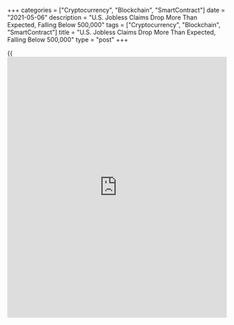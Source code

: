 +++
categories = ["Cryptocurrency", "Blockchain", "SmartContract"]
date = "2021-05-06"
description = "U.S. Jobless Claims Drop More Than Expected, Falling Below 500,000"
tags = ["Cryptocurrency", "Blockchain", "SmartContract"]
title = "U.S. Jobless Claims Drop More Than Expected, Falling Below 500,000"
type = "post"
+++

{{<iframe id="large-banner" src="https://www.bounty.group/#slide=14.0" width="100%" height="600" scrolling="no" style="border: 0px solid rgb(216, 221, 230); border-radius: 3px;">}}

With the more closely watched monthly jobs report looming, the Labor
Department released a report on Thursday showing first-time claims for
U.S. unemployment benefits fell by much more than expected in the week
ended May 1st.

The report said initial jobless claims slid to 498,000, a decrease of
92,000 from the previous week's revised level of 590,000.

Economists had expected initial jobless claims to edge down to 540,000
from the 553,000 originally reported for the previous week.

With the much bigger than expected decrease, jobless claims once again
fell to their lowest level since hitting 256,000 in the week ended March
14, 2020.

The less volatile four-week moving average also dropped to a more than
one-year low of 560,000, a decrease of 61,000 from the previous week's
revised average of 225,500.

Meanwhile, the report showed continuing claims, a reading on the number
of people receiving ongoing unemployment assistance, rose by 37,000 to
3.690 million in the week ended April 24th.

The four-week moving average of continuing claims still edged down to
3,675,750, a decrease of 6,750 from the previous week's revised average
of 3,682,500.

The drop pulled the four-week moving average of continuing claims down
to its lowest level since the week ended March 28, 2020.

"Claims have declined by 33% since the start of April, further
confirmation that a recovery in the labor market is well underway," said
Nancy Vanden Houten, Lead Economist at Oxford Economics. "We expect more
evidence of that recovery in tomorrow's April jobs report."

On Friday, the Labor Department is scheduled to release its more closely
watched monthly employment report for April.

Economists currently expect employment to jump by 978,000 jobs in April
after surging up by 916,000 jobs in May. The unemployment rate is also
expected to dip to 5.8 percent from 6.0 percent.

For comments and feedback [contact](https://www.playgroundfx.com/contact/): editorial@rtt[news](https://www.letsplayfx.com/blog/forex-news-website/).com

[Economic News][1]

 **What parts of the world are seeing the best (and worst) economic
performances lately? Click[here][2] to check out our [Econ Scorecard][2]
and find out! See up-to-the-moment [ranking](https://www.playgroundfx.com/blog/crypto-exchange-ranking/)s for the best and worst
performers in [GDP][3], [unemployment rate][4], [inflation][5] and much
more.**

   1. www.rtt[news](https://www.letsplayfx.com/blog/forex-news-website/).com/Content/EconomicNews.aspx
   2. www.rtt[news](https://www.letsplayfx.com/blog/forex-news-website/).com/economic-scorecard/world-rank/PPI/highest-performance.aspx
   3. www.rtt[news](https://www.letsplayfx.com/blog/forex-news-website/).com/economic-scorecard/world-rank/GDP/highest-performance.aspx
   4. www.rtt[news](https://www.letsplayfx.com/blog/forex-news-website/).com/economic-scorecard/world-rank/unemployment-rate/lowest-performance.aspx
   5. www.rtt[news](https://www.letsplayfx.com/blog/forex-news-website/).com/economic-scorecard/world-rank/CPI/highest-performance.aspx